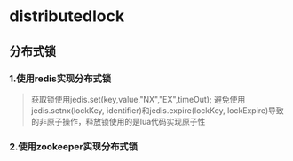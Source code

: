 # distributedlock
## 分布式锁
### 1.使用redis实现分布式锁
> 获取锁使用jedis.set(key,value,"NX","EX",timeOut); 避免使用jedis.setnx(lockKey, identifier)和jedis.expire(lockKey, lockExpire)导致的非原子操作，释放锁使用的是lua代码实现原子性
### 2.使用zookeeper实现分布式锁
